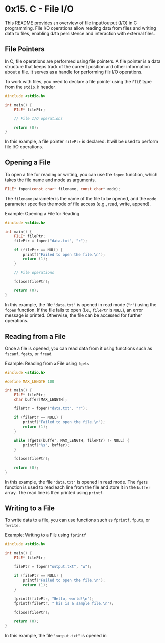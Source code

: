 # 0x15. C - File I/O


This README provides an overview of file input/output (I/O) in C programming. File I/O operations allow reading data from files and writing data to files, enabling data persistence and interaction with external files.

## File Pointers

In C, file operations are performed using file pointers. A file pointer is a data structure that keeps track of the current position and other information about a file. It serves as a handle for performing file I/O operations.

To work with files, you need to declare a file pointer using the `FILE` type from the `stdio.h` header.

```c
#include <stdio.h>

int main() {
    FILE* filePtr;

    // File I/O operations

    return (0);
}
```

In this example, a file pointer `filePtr` is declared. It will be used to perform file I/O operations.

## Opening a File

To open a file for reading or writing, you can use the `fopen` function, which takes the file name and mode as arguments.

```c
FILE* fopen(const char* filename, const char* mode);
```

The `filename` parameter is the name of the file to be opened, and the `mode` parameter specifies the mode of file access (e.g., read, write, append).

Example: Opening a File for Reading

```c
#include <stdio.h>

int main() {
    FILE* filePtr;
    filePtr = fopen("data.txt", "r");

    if (filePtr == NULL) {
        printf("Failed to open the file.\n");
        return (1);
    }

    // File operations

    fclose(filePtr);

    return (0);
}
```

In this example, the file `"data.txt"` is opened in read mode (`"r"`) using the `fopen` function. If the file fails to open (i.e., `filePtr` is `NULL`), an error message is printed. Otherwise, the file can be accessed for further operations.

## Reading from a File

Once a file is opened, you can read data from it using functions such as `fscanf`, `fgets`, or `fread`.

Example: Reading from a File using `fgets`

```c
#include <stdio.h>

#define MAX_LENGTH 100

int main() {
    FILE* filePtr;
    char buffer[MAX_LENGTH];

    filePtr = fopen("data.txt", "r");

    if (filePtr == NULL) {
        printf("Failed to open the file.\n");
        return (1);
    }

    while (fgets(buffer, MAX_LENGTH, filePtr) != NULL) {
        printf("%s", buffer);
    }

    fclose(filePtr);

    return (0);
}
```

In this example, the file `"data.txt"` is opened in read mode. The `fgets` function is used to read each line from the file and store it in the `buffer` array. The read line is then printed using `printf`.

## Writing to a File

To write data to a file, you can use functions such as `fprintf`, `fputs`, or `fwrite`.

Example: Writing to a File using `fprintf`

```c
#include <stdio.h>

int main() {
    FILE* filePtr;

    filePtr = fopen("output.txt", "w");

    if (filePtr == NULL) {
        printf("Failed to open the file.\n");
        return (1);
    }

    fprintf(filePtr, "Hello, world!\n");
    fprintf(filePtr, "This is a sample file.\n");

    fclose(filePtr);

    return (0);
}
```

In this example, the file `"output.txt"` is opened in

